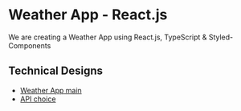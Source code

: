# Weather App - React.js

We are creating a Weather App using React.js, TypeScript & Styled-Components

## Technical Designs
- [Weather App main](https://glowing-motion-e4f.notion.site/Weather-App-React-js-341203b6387d49d580c823810131f735)
- [API choice](https://glowing-motion-e4f.notion.site/Willian-s-API-choice-be0d479eb2f84bc0983be93369dab55b)

